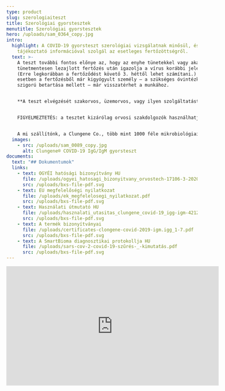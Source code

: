 ```yaml
---
type: product
slug: szerologiaiteszt
title: Szerológiai gyorstesztek
menutitle: Szerológiai gyorstesztek
hero: /uploads/sam_0364_copy.jpg
intro:
  highlight: A COVID-19 gyorsteszt szerológiai vizsgálatnak minősül, és
    tájékoztató információval szolgál az esetleges fertőzöttségről.
  text: >-
    A teszt további fontos előnye az, hogy az enyhe tünetekkel vagy akár
    tünetmentesen lezajlott fertőzés után igazolja a vírus korábbi jelenlétét.
    (Erre legkorábban a fertőződést követő 3. héttől lehet számítani.) Ilyen
    esetben a fertőzésből már kigyógyult személy – a szükséges óvintézkedések
    szigorú betartása mellett – már visszatérhet a munkához. 


    **A teszt elvégzését szakorvos, üzemorvos, vagy ilyen szolgáltatást nyújtó szolgáltató (üzemegészségügyi szolgálat) szakemberei végezhetik. Időtartama kb. 15 perc.**


    FIGYELMEZTETÉS: a tesztet kizárólag orvosi szakdolgozók használhatják! Annak otthoni használatra, illetve önellenőrzési célra történő értékesítése tilos! [A vonatkozó jogi háttérről itt tájékozódhat.](https://covid-19.hbs.hu/miert-nincsenek-a-piacon-otthoni-hasznalatra-is-alkalmas-covid-19-tesztek) 


    A mi szállítónk, a Clungene Co., több mint 1000 féle mikrobiológiai teszt anyagot és készterméket gyárt, óriási cég, az egyik legnagyobb Kínában.  Cégünk exkluzív disztribútora Magyarország területén.  Európában Belgium, Németország, Hollandia, Olaszország, Litvánia, Egyesült Királyság, Svájc, Spanyolország, Románia, Dánia, Franciaország, Lengyelország, Svédország, Portugália, Írország, Észtország, Bulgária és Törökország vásárolt már a gyár tesztjeiből.
  images:
    - src: /uploads/sam_0089_copy.jpg
      alt: Clungene® COVID-19 IgG/IgM gyorsteszt
documents:
  text: "## Dokumentumok"
  links:
    - text: OGYÉI hatósági bizonyítvány HU
      file: /uploads/ogyei_hatosagi_bizonyitvany_orvostech-17106-3-2020-szghbv_alairt-1.pdf
      src: /uploads/bxs-file-pdf.svg
    - text: EU megfelelőségi nyilatkozat
      file: /uploads/ek_megfelelosegi_nyilatkozat.pdf
      src: /uploads/bxs-file-pdf.svg
    - text: Használati útmutató HU
      file: /uploads/hasznalati_utasitas_clungene_covid-19_igg-igm-4212-hu-v4.pdf
      src: /uploads/bxs-file-pdf.svg
    - text: A termék bizonyítványai
      file: /uploads/certificates-clongene-covid-2019-igm.igg_1-7.pdf
      src: /uploads/bxs-file-pdf.svg
    - text: A SmartBioma diagnosztikai protokollja HU
      file: /uploads/sars-cov-2-covid-19-szűrés-_-kimutatás.pdf
      src: /uploads/bxs-file-pdf.svg
---
```

<iframe width="560" height="315" src="https://www.youtube-nocookie.com/embed/hiTiazKOPw4" frameborder="0" allow="accelerometer; autoplay; clipboard-write; encrypted-media; gyroscope; picture-in-picture" allowfullscreen></iframe>